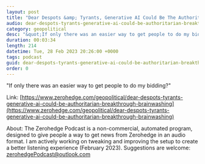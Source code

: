 ```yaml
---
layout: post
title: "Dear Despots &amp; Tyrants, Generative AI Could Be The Authoritarian Breakthrough In Brainwashing You've Been Waiting For"
audio: dear-despots-tyrants-generative-ai-could-be-authoritarian-breakthrough-brainwashing-0
category: geopolitical
desc: "&quot;If only there was an easier way to get people to do my bidding?&quot; "
duration: 00:03:34
length: 214
datetime: Tue, 28 Feb 2023 20:26:00 +0000
tags: podcast
guid: dear-despots-tyrants-generative-ai-could-be-authoritarian-breakthrough-brainwashing-0
order: 0
---
```

&quot;If only there was an easier way to get people to do my bidding?&quot; 

Link: [https://www.zerohedge.com/geopolitical/dear-despots-tyrants-generative-ai-could-be-authoritarian-breakthrough-brainwashing](https://www.zerohedge.com/geopolitical/dear-despots-tyrants-generative-ai-could-be-authoritarian-breakthrough-brainwashing)

About: The Zerohedge Podcast is a non-commercial, automated program, designed to give people a way to get news from Zerohedge in an audio format.  I am actively working on tweaking and improving the setup to create a better listening experience (February 2023).  Suggestions are welcome: [zerohedgePodcast@outlook.com](mailto:zerohedgePodcast@outlook.com)